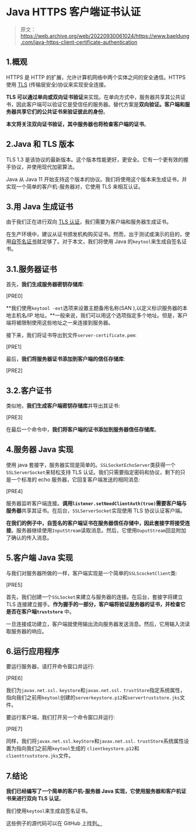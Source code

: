 # Java HTTPS 客户端证书认证

> 原文：<https://web.archive.org/web/20220930061024/https://www.baeldung.com/java-https-client-certificate-authentication>

## 1.概观

HTTPS 是 HTTP 的扩展，允许计算机网络中两个实体之间的安全通信。HTTPS 使用 [TLS](https://web.archive.org/web/20221126231223/https://en.wikipedia.org/wiki/Transport_Layer_Security) (传输层安全)协议来实现安全连接。

**TLS 可以通过单向或双向证书验证**来实现。在单向方式中，服务器共享其公共证书，因此客户端可以验证它是受信任的服务器。替代方案是**双向验证。客户端和服务器共享它们的公共证书来验证彼此的身份**。

**本文将关注双向证书验证，其中服务器也将检查客户端的证书**。

## 2.Java 和 TLS 版本

TLS 1.3 是该协议的最新版本。这个版本性能更好，更安全。它有一个更有效的握手协议，并使用现代加密算法。

Java 从 Java 11 开始支持这个版本的协议。我们将使用这个版本来生成证书，并实现一个简单的客户机-服务器对，它使用 TLS 来相互认证。

## 3.用 Java 生成证书

由于我们正在进行双向 [TLS 认证](https://web.archive.org/web/20221126231223/https://baeldung.com/spring-tls-setup)，我们需要为客户端和服务器生成证书。

在生产环境中，建议从证书颁发机构购买证书。然而，出于测试或演示的目的，使用[自签名证书](/web/20221126231223/https://www.baeldung.com/spring-boot-https-self-signed-certificate)就足够了。对于本文，我们将使用 Java 的`keytool`来生成自签名证书。

## 3.1.服务器证书

首先，**我们生成服务器密钥存储库**:

[PRE0]

**我们使用`keytool -ext`选项来设置主题备用名称(SAN ),以定义标识服务器的本地主机名/IP 地址。**一般来说，我们可以用这个选项指定多个地址。但是，客户端将被限制使用这些地址之一来连接到服务器。

接下来，我们将证书导出到文件`server-certificate.pem`:

[PRE1]

最后，**我们将服务器证书添加到客户端的信任存储库**:

[PRE2]

## 3.2.客户证书

类似地，**我们生成客户端密钥存储库**并导出其证书:

[PRE3]

在最后一个命令中，**我们将客户端的证书添加到服务器信任存储库**。

## 4.服务器 Java 实现

使用 java 套接字，服务器实现是简单的。`SSLSocketEchoServer`类获得一个`SSLServerSocket`来轻松支持 TLS 认证。我们只需要指定密码和协议，剩下的只是一个标准的 echo 服务器，它回复客户端发送的相同消息:

[PRE4]

服务器监听客户端连接。**调用`listener.setNeedClientAuth(true)`需要客户端与服务器**共享其证书。在后台，`SSLServerSocket`实现使用 TLS 协议认证客户端。

**在我们的例子中，自签名的客户端证书在服务器信任存储中，因此套接字将接受连接**。服务器继续使用`InputStream`读取消息。然后，它使用`OuputStream`回显附加了确认的传入消息。

## 5.客户端 Java 实现

与我们对服务器所做的一样，客户端实现是一个简单的`SSLScocketClient`类:

[PRE5]

首先，我们创建一个`SSLSocket`来建立与服务器的连接。在后台，套接字将建立 TLS 连接建立握手。**作为握手的一部分，客户端将验证服务器的证书，并检查它是否在客户端`truststore`** 中。

一旦连接成功建立，客户端就使用输出流向服务器发送消息。然后，它用输入流读取服务器的响应。

## 6.运行应用程序

要运行服务器，请打开命令窗口并运行:

[PRE6]

我们为`javax.net.ssl.` `keystore`和`javax.net.ssl.` `trustStore`指定系统属性，指向我们之前用`keytool`创建的`serverkeystore.p12`和`servertruststore.jks`文件。

要运行客户端，我们打开另一个命令窗口并运行:

[PRE7]

同样，我们将`javax.net.ssl.keyStore`和`javax.net.ssl.` `trustStore`系统属性设置为指向我们之前用`keytool`生成的 `clientkeystore.p12`和`clienttruststore.jks`文件。

## 7.结论

**我们已经编写了一个简单的客户机-服务器 Java 实现，它使用服务器和客户机证书来进行双向 TLS 认证**。

我们使用`keytool`来生成自签名证书。

这些例子的源代码可以在 GitHub 上找到[。](https://web.archive.org/web/20221126231223/https://github.com/eugenp/tutorials/tree/master/core-java-modules/core-java-11-2)